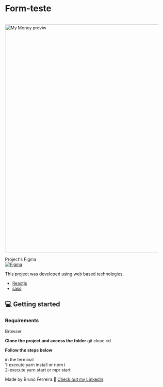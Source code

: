 # Form-teste

<br/>

<img src=".github/preview.PNG" width="750" alt="My Money previw">

Project's Figma<br/>
[![Figma](https://img.shields.io/badge/-Figma-ffbaba?style=flat-square&logo=figma)](https://www.figma.com/file/sjm4JVBTNSJkpqXXWzd50B/Untitled?node-id=1%3A4)


This project was developed using web based technologies.

- [Reactjs](https://reactjs.org/)
- [sass](https://sass-lang.com/)

## 💻 Getting started

### Requirements
Browser

**Clone the project and access the folder**
git clone <Url of the project>
cd <folder of the project>

**Follow the steps below**

in the terminal <br/>
1-execute yarn install or npm i <br/>
2-execute yarn start or mpr start 


Made  by Bruno Ferreira 👋 [Check out my LinkedIn](https://www.linkedin.com/in/bruno-ferreira-santos-6b2428214/)

